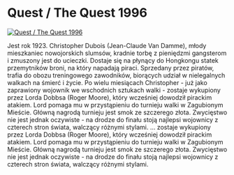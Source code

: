 Quest / The Quest 1996 
=============
[![Quest / The Quest 1996 ](http://vidos.pl/images/player.gif)](http://vidos.pl/quest-the-quest-1996)

 Jest rok 1923. Christopher Dubois (Jean-Claude Van Damme), młody mieszkaniec nowojorskich slumsów, kradnie torbę z pieniędzmi gangsterom i zmuszony jest do ucieczki. Dostaje się na płynący do Hongkongu statek przemytników broni, na który napadają piraci. Sprzedany przez piratów, trafia do obozu treningowego zawodników, biorących udział w nielegalnych walkach na śmierć i życie. Po wielu miesiącach Christopher - już jako zaprawiony wojownik we wschodnich sztukach walki - zostaje wykupiony przez Lorda Dobbsa (Roger Moore), który wcześniej dowodził pirackim atakiem. Lord pomaga mu w przystąpieniu do turnieju walki w Zagubionym Mieście. Główną nagrodą turnieju jest smok ze szczerego złota. Zwycięstwo nie jest jednak oczywiste - na drodze do finału stoją najlepsi wojownicy z czterech stron świata, walczący różnymi stylami.   ... zostaje wykupiony przez Lorda Dobbsa (Roger Moore), który wcześniej dowodził pirackim atakiem. Lord pomaga mu w przystąpieniu do turnieju walki w Zagubionym Mieście. Główną nagrodą turnieju jest smok ze szczerego złota. Zwycięstwo nie jest jednak oczywiste - na drodze do finału stoją najlepsi wojownicy z czterech stron świata, walczący różnymi stylami.
